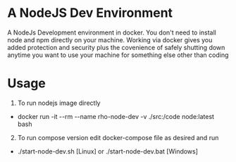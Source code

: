# A NodeJS Dev Environment
A NodeJs Development environment in docker. You don't need to install node and npm directly on your machine. 
Working via docker gives you added protection and security plus the covenience of safely shutting down anytime you want to use your machine for something else other than coding
# Usage
1. To run nodejs image directly 
- docker run -it --rm --name rho-node-dev -v ./src:/code node:latest bash
2. To run compose version edit docker-compose file as desired and run
- ./start-node-dev.sh [Linux] or ./start-node-dev.bat [Windows]